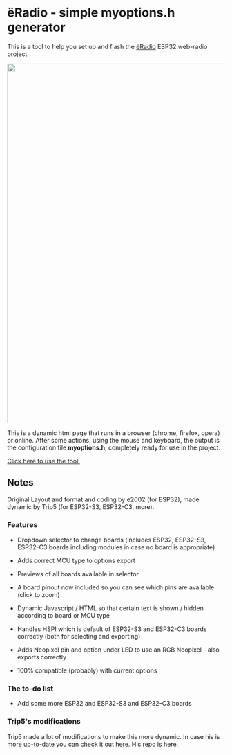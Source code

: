 # ёRadio - simple myoptions.h generator

This is a tool to help you set up and flash the [ёRadio](https://github.com/e2002/yoradio) ESP32 web-radio project

<img src="images/myoptions-generator.jpg" width="830" height="auto">

This is a dynamic html page that runs in a browser (chrome, firefox, opera) or online. After some actions, using the mouse and keyboard, the output is the configuration file **myoptions.h**, completely ready for use in the project.

[Click here to use the tool!](docs/myoptions-generator.html)

## Notes

Original Layout and format and coding by e2002 (for ESP32), made dynamic by Trip5 (for ESP32-S3, ESP32-C3, more).

### Features

* Dropdown selector to change boards (includes ESP32, ESP32-S3, ESP32-C3 boards including modules in case no board is appropriate)

* Adds correct MCU type to options export

* Previews of all boards available in selector

* A board pinout now included so you can see which pins are available (click to zoom)

* Dynamic Javascript / HTML so that certain text is shown / hidden according to board or MCU type

* Handles HSPI which is default of ESP32-S3 and ESP32-C3 boards correctly (both for selecting and exporting)

* Adds Neopixel pin and option under LED to use an RGB Neopixel - also exports correctly

* 100% compatible (probably) with current options

### The to-do list

* Add some more ESP32 and ESP32-S3 and ESP32-C3 boards

### Trip5's modifications

Trip5 made a lot of modifications to make this more dynamic.  In case his is more up-to-date you can check it out
[here](https://trip5.github.io/yoradio-docs/docs/myoptions-generator.html). His repo is [here](https://github.com/trip5/yoradio-docs).
